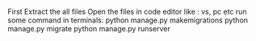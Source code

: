 First Extract the all files
Open the files in code editor like : vs, pc etc
run some command in terminals:
python manage.py makemigrations
python manage.py migrate
python manage.py runserver
